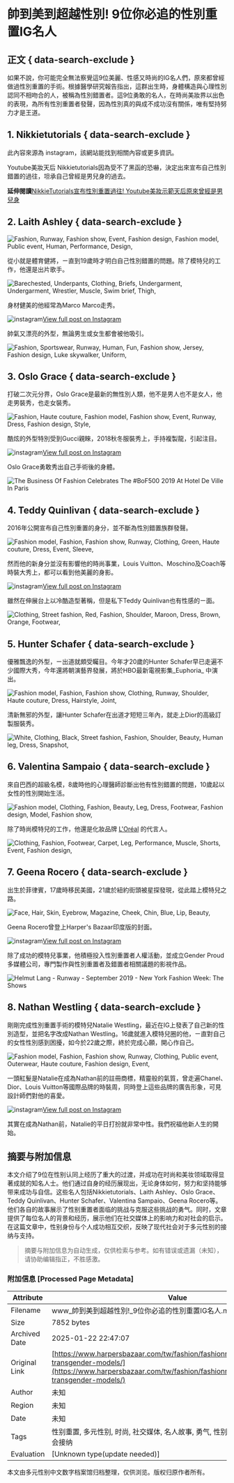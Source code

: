 # 帥到美到超越性別! 9位你必追的性別重置IG名人

## 正文 { data-search-exclude }


如果不說，你可能完全無法察覺這9位美麗、性感又時尚的IG名人們，原來都曾經做過性別重置的手術。根據醫學研究報告指出，這群出生時，身體構造與心理性別認同不相吻合的人，被稱為性別錯置者。這9位勇敢的名人，在時尚美妝界以出色的表現，為所有性別重置者發聲，因為性別真的與成不成功沒有關係，唯有堅持努力才是王道。

## 1\. Nikkietutorials { data-search-exclude }

此內容來源為 instagram，該網站能找到相關內容或更多資訊。

Youtube美妝天后 Nikkietutorials因為受不了黑函的恐嚇，決定出來宣布自己性別錯置的過往，坦承自己曾經是男兒身的過去。

**延伸閱讀**[NikkieTutorials宣布性別重置過往! Youtube美妝示範天后原來曾經是男兒身](https://www.harpersbazaar.com/tw/celebrity/celebritynews/g30511722/nikkietutorials-transgender-past-reveal/)

## 2\. Laith Ashley { data-search-exclude }

![Fashion, Runway, Fashion show, Event, Fashion design, Fashion model, Public event, Human, Performance, Design, ](https://hips.hearstapps.com/hmg-prod/images/gettyimages-539270646-1553834565.jpg?crop=1xw:1xh;center,top&resize=980:*)

從小就是體育健將，ㄧ直到19歲時才明白自己性別錯置的問題。除了模特兒的工作，他還是出片歌手。

![Barechested, Underpants, Clothing, Briefs, Undergarment, Undergarment, Wrestler, Muscle, Swim brief, Thigh, ](https://hips.hearstapps.com/hmg-prod/images/gettyimages-617252762-1553837196.jpg?crop=1xw:1xh;center,top&resize=980:*)

身材健美的他經常為Marco Marco走秀。

![instagram](/_assets/design-tokens/fre/static/icons/social/instagram.f282b14.svg?primary=currentColor&id=link-out-embed)[View full post on Instagram](https://www.instagram.com/p/B3XhOk-Jabr/)

帥氣又漂亮的外型，無論男生或女生都會被他吸引。

![Fashion, Sportswear, Runway, Human, Fun, Fashion show, Jersey, Fashion design, Luke skywalker, Uniform, ](https://hips.hearstapps.com/hmg-prod/images/gettyimages-850103640-1553837113.jpg?crop=1xw:1xh;center,top&resize=980:*)

## 3\. Oslo Grace { data-search-exclude }

打破二次元分界，Oslo Grace是最新的無性別人類，他不是男人也不是女人，他走男裝秀，也走女裝秀。

![Fashion, Haute couture, Fashion model, Fashion show, Event, Runway, Dress, Fashion design, Style, ](https://hips.hearstapps.com/hmg-prod/images/gettyimages-922462518-1553835237.jpg?crop=1xw:1xh;center,top&resize=980:*)

酷炫的外型特別受到Gucci親睞，2018秋冬服裝秀上，手持複製龍，引起注目。

![instagram](/_assets/design-tokens/fre/static/icons/social/instagram.f282b14.svg?primary=currentColor&id=link-out-embed)[View full post on Instagram](https://www.instagram.com/p/Bu_K_CjgiYB/)

Oslo Grace勇敢秀出自己手術後的身體。

![The Business Of Fashion Celebrates The #BoF500 2019 At Hotel De Ville In Paris](https://hips.hearstapps.com/hmg-prod/images/teddy-quinlivan-attends-the-business-of-fashion-celebrates-news-photo-1579169679.jpg?crop=1xw:1xh;center,top&resize=980:*)

## 4\. Teddy Quinlivan { data-search-exclude }

2016年公開宣布自己性別重置的身分，並不斷為性別錯置族群發聲。

![Fashion model, Fashion, Fashion show, Runway, Clothing, Green, Haute couture, Dress, Event, Sleeve, ](https://hips.hearstapps.com/hmg-prod/images/gettyimages-1124376212.jpg?crop=1xw:1xh;center,top&resize=980:*)

然而他的新身分並沒有影響他的時尚事業，Louis Vuitton、Moschino及Coach等時裝大秀上，都可以看到他美麗的身影。

![instagram](/_assets/design-tokens/fre/static/icons/social/instagram.f282b14.svg?primary=currentColor&id=link-out-embed)[View full post on Instagram](https://www.instagram.com/p/BteC4KHgK1s/)

雖然在伸展台上以冷酷造型著稱，但是私下Teddy Quinlivan也有性感的ㄧ面。

![Clothing, Street fashion, Red, Fashion, Shoulder, Maroon, Dress, Brown, Orange, Footwear, ](https://hips.hearstapps.com/hmg-prod/images/gettyimages-1068253524.jpg?crop=1xw:1xh;center,top&resize=980:*)

## 5\. Hunter Schafer { data-search-exclude }

優雅飄逸的外型，ㄧ出道就頗受矚目。今年才20歲的Hunter Schafer早已走遍不少國際大秀，今年還將朝演藝界發展，將於HBO最新電視影集_Euphoria_ 中演出。

![Fashion model, Fashion, Fashion show, Clothing, Runway, Shoulder, Haute couture, Dress, Hairstyle, Joint, ](https://hips.hearstapps.com/hmg-prod/images/gettyimages-989923290-1553836910.jpg?crop=1xw:1xh;center,top&resize=980:*)

清新無邪的外型，讓Hunter Schafer在出道才短短三年內，就走上Dior的高級訂製服裝秀。

![White, Clothing, Black, Street fashion, Fashion, Shoulder, Beauty, Human leg, Dress, Snapshot, ](https://hips.hearstapps.com/hmg-prod/images/gettyimages-1025653990.jpg?crop=1xw:1xh;center,top&resize=980:*)

## 6\. Valentina Sampaio { data-search-exclude }

來自巴西的超級名模，8歲時他的心理醫師診斷出他有性別錯置的問題，10歲起以女性的性別開始生活。

![Fashion model, Clothing, Fashion, Beauty, Leg, Dress, Footwear, Fashion design, Model, Fashion show, ](https://hips.hearstapps.com/hmg-prod/images/gettyimages-855275466-1553839065.jpg?crop=1xw:1xh;center,top&resize=980:*)

除了時尚模特兒的工作，他還是化妝品牌 [L'Oréal](https://en.wikipedia.org/wiki/L%27Or%C3%A9al) 的代言人。

![Clothing, Fashion, Footwear, Carpet, Leg, Performance, Muscle, Shorts, Event, Fashion design, ](https://hips.hearstapps.com/hmg-prod/images/gettyimages-1138747417.jpg?crop=0.670xw:0.647xh;0.193xw,0&resize=980:*)

## 7\. Geena Rocero { data-search-exclude }

出生於菲律賓，17歲時移民美國，21歲於紐約街頭被星探發現，從此踏上模特兒之路。

![Face, Hair, Skin, Eyebrow, Magazine, Cheek, Chin, Blue, Lip, Beauty, ](https://hips.hearstapps.com/hmg-prod/images/harpers-bazaar-covers-04-nocrop-w1800-h1330-2x-1553852487.jpg?crop=1xw:1xh;center,top&resize=980:*)

Geena Rocero曾登上Harper's Bazaar印度版的封面。

![instagram](/_assets/design-tokens/fre/static/icons/social/instagram.f282b14.svg?primary=currentColor&id=link-out-embed)[View full post on Instagram](https://www.instagram.com/p/BtBkuKenvaL/)

除了成功的模特兒事業，他積極投入性別重置者人權活動，並成立Gender Proud多媒體公司，專門製作與性別重置者及錯置者相關議題的影視作品。

![Helmut Lang - Runway - September 2019 - New York Fashion Week: The Shows](https://hips.hearstapps.com/hmg-prod/images/nathan-westling-walks-the-runway-for-helmut-lang-during-new-news-photo-1579169910.jpg?crop=1xw:1xh;center,top&resize=980:*)

## 8\. Nathan Westling { data-search-exclude }

剛剛完成性別重置手術的模特兒Natalie Westling，最近在IG上發表了自己新的性別造型，並把名字改成Nathan Westling。16歲就進入模特兒圈的他，ㄧ直對自己的女性性別感到困擾，如今於22歲之際，終於完成心願，開心作自己。

![Fashion model, Fashion, Fashion show, Runway, Clothing, Public event, Outerwear, Haute couture, Fashion design, Event, ](https://hips.hearstapps.com/hmg-prod/images/gettyimages-928220850-1553854473.jpg?crop=1xw:1xh;center,top&resize=980:*)

一頭紅髮是Natalie在成為Nathan前的註冊商標，精靈般的氣質，曾走遍Chanel、Dior、Louis Vuitton等國際品牌的時裝周，同時登上這些品牌的廣告形象，可見設計師們對他的喜愛。

![instagram](/_assets/design-tokens/fre/static/icons/social/instagram.f282b14.svg?primary=currentColor&id=link-out-embed)[View full post on Instagram](https://www.instagram.com/p/2EScI3yd8z/)

其實在成為Nathan前，Natalie的平日打扮就非常中性。我們祝福他新人生的開始。
<!-- tcd_original_link https://www.harpersbazaar.com/tw/fashion/fashionmodels/g26980625/8-transgender-models/ -->


## 摘要与附加信息

<!-- tcd_abstract -->
本文介绍了9位在性别认同上经历了重大的过渡，并成功在时尚和美妆领域取得显著成就的知名人士。他们通过自身的经历展现出，无论身体如何，努力和坚持能够带来成功与自信。这些名人包括Nikkietutorials、Laith Ashley、Oslo Grace、Teddy Quinlivan、Hunter Schafer、Valentina Sampaio、Geena Rocero等。他们各自的故事展示了性别重置者面临的挑战与克服这些挑战的勇气。同时，文章提供了每位名人的背景和经历，展示他们在社交媒体上的影响力和对社会的启示。在这篇文章中，性别身份与个人成功相互交织，反映了现代社会对于多元性别的接纳与支持。
<!-- tcd_abstract_end -->

> 摘要与附加信息为自动生成，仅供检索与参考。如有错误或遗漏（未知），请协助编辑指正，不胜感激。

### 附加信息 [Processed Page Metadata]

| Attribute       | Value                                  |
|-----------------|----------------------------------------|
| Filename        | www_帥到美到超越性別!_9位你必追的性別重置IG名人.md                             |
| Size            | 7852 bytes                           |
| Archived Date   | 2025-01-22 22:47:07                             |
| Original Link   | [https://www.harpersbazaar.com/tw/fashion/fashionmodels/g26980625/8-transgender-models/](https://www.harpersbazaar.com/tw/fashion/fashionmodels/g26980625/8-transgender-models/)                       |
| Author          | 未知                               |
| Region          | 未知                               |
| Date            | 未知                                 |
| Tags            | 性别重置, 多元性别, 时尚, 社交媒体, 名人故事, 勇气, 性别认同, 心理健康, 美妆, 社会接纳                                 |
| Evaluation            | [Unknown type(update needed)]                                 |
<!-- tcd_table_end -->

本文由多元性别中文数字档案馆归档整理，仅供浏览。版权归原作者所有。
